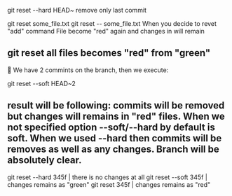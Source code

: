 git reset --hard HEAD~ 
remove only last commit

git reset some_file.txt
git reset -- some_file.txt
	When you decide to revet "add" command 
	File become "red" again and changes in will remain	
	
git reset 
	all files becomes "red" from "green"
----------------------------------------------------
📌 We have 2 commints on the branch, then we execute:

git reset --soft HEAD~2

result will be following: commits will be removed but changes will remains
in "red" files. When we not specified option --soft/--hard by default is soft. 
When we used --hard then commits will be removes as well as any changes. Branch
will be absolutely clear.
----------------------------------------------------

git reset --hard 345f   | there is no changes at all
git reset --soft 345f   | changes remains as "green"
git reset 345f          | changes remains as "red"
